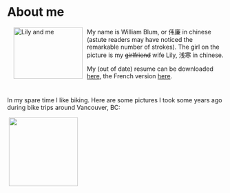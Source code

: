 About me
========

<map name="Map" id="Map">
<area shape="circle" coords="120,85,34" href="lily.html" alt="Lily" />
</map>
<img src="images/yayaemoi2.jpg" alt="Lily and me" width="160" height="120" border="0" usemap="#Map" style="float:left; margin-left:15px; margin-right:10px;" />

My name is William Blum, or 伟廉 in chinese (astute readers may have noticed the remarkable number of strokes). The girl on the
picture is my <strike>girlfriend</strike> wife Lily, 浅寒 in chinese.

My (out of date) resume can be downloaded [here](cv/englishcv.pdf), the French version [here](cv/frenchcv.pdf).
<br/>

#

In my spare time I like biking. Here are some pictures I took some years ago during bike trips around Vancouver, BC:
<div style="height:194px;background:url(http://picasaweb.google.com/s/c/transparent_album_background.gif) no-repeat left">
<a href="http://picasaweb.google.com/william.blum/BikeTrips?feat=embedwebsite">
<img src="http://lh6.ggpht.com/_A2bfWOEW9-4/TLYYdMsQqmE/AAAAAAAAJfk/aMK0cH1k0ik/s160-c/BikeTrips.jpg" width="160" height="160" style="margin:1px 0 0 4px;">
</div>
